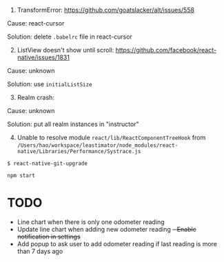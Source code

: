 1. TransformError: https://github.com/goatslacker/alt/issues/558

Cause: react-cursor

Solution: delete `.babelrc` file in react-cursor

2. ListView doesn't show until scroll: https://github.com/facebook/react-native/issues/1831

Cause: unknown

Solution: use `initialListSize`

3. Realm crash:

Cause: unknown

Solution: put all realm instances in "instructor"

4. Unable to resolve module `react/lib/ReactComponentTreeHook` from `/Users/hao/workspace/leastimator/node_modules/react-native/Libraries/Performance/Systrace.js`

`$ react-native-git-upgrade`

`npm start`

# TODO

- Line chart when there is only one odometer reading
- Update line chart when adding new odometer reading
~~- Enable notification in settings~~
- Add popup to ask user to add odometer reading if last reading is more than 7 days ago